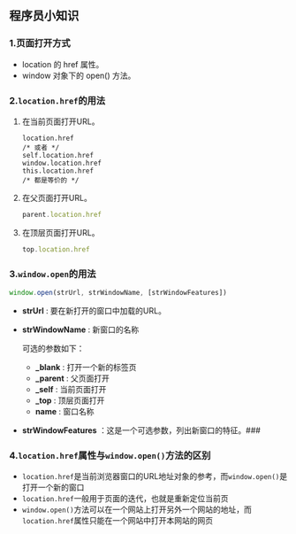 ## 程序员小知识

### 1.页面打开方式

* location 的 href 属性。
* window 对象下的 open() 方法。

### 2.`location.href`的用法

1. 在当前页面打开URL。

   ```JS
   location.href
   /* 或者 */
   self.location.href
   window.location.href
   this.location.href
   /* 都是等价的 */
   ```

2. 在父页面打开URL。

   ```js
   parent.location.href
   ```

3. 在顶层页面打开URL。

   ```js
   top.location.href
   ```

### 3.`window.open`的用法

```js
window.open(strUrl, strWindowName, [strWindowFeatures])
```

* **strUrl** : 要在新打开的窗口中加载的URL。

* **strWindowName** : 新窗口的名称

  可选的参数如下：

   * **_blank** : 打开一个新的标签页
   * **_parent** : 父页面打开
   * **_self** : 当前页面打开
   * **_top** : 顶层页面打开
   * **name** : 窗口名称

* **strWindowFeatures** ：这是一个可选参数，列出新窗口的特征。###

### 4.`location.href`属性与`window.open()`方法的区别

* `location.href`是当前浏览器窗口的URL地址对象的参考，而`window.open()`是打开一个新的窗口
* `location.href`一般用于页面的迭代，也就是重新定位当前页
* `window.open()`方法可以在一个网站上打开另外一个网站的地址，而`location.href`属性只能在一个网站中打开本网站的网页